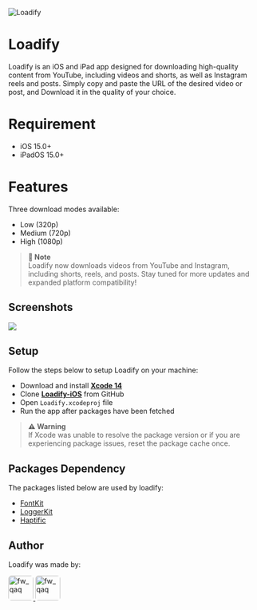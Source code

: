 ![Loadify](https://images.madrasvalley.com/loadify-cover.png)

# Loadify

Loadify is an iOS and iPad app designed for downloading high-quality content from YouTube, including videos and shorts, as well as Instagram reels and posts. Simply copy and paste the URL of the desired video or post, and Download it in the quality of your choice.

# Requirement

- iOS 15.0+
- iPadOS 15.0+

# Features

Three download modes available:

- Low (320p)
- Medium (720p)
- High (1080p)

> **📘 Note**\
> Loadify now downloads videos from YouTube and Instagram, including shorts, reels, and posts. Stay tuned for more updates and expanded platform compatibility!

## Screenshots

<div style="flex-direction: row"> 
    <img src="https://images.madrasvalley.com/loadify-background.png"> 
</div>

## Setup

Follow the steps below to setup Loadify on your machine:

- Download and install [**Xcode 14**](https://apps.apple.com/in/app/xcode/id497799835?mt=12)
- Clone [**Loadify-iOS**](https://github.com/VishwaiOSDev/Loadify-iOS) from GitHub
- Open `Loadify.xcodeproj` file
- Run the app after packages have been fetched

> **⚠️ Warning**\
> If Xcode was unable to resolve the package version or if you are experiencing package issues, reset the package cache once.

## Packages Dependency

The packages listed below are used by loadify:

- [FontKit](https://github.com/VishwaiOSDev/FontKit)
- [LoggerKit](https://github.com/VishwaiOSDev/LoggerKit)
- [Haptific](https://github.com/Vignesh-Thangamariappan/Haptific)

## Author

Loadify was made by:

<a href="https://github.com/VishwaiOSDev" title="VishwaiOSDev">
  <img src="https://avatars.githubusercontent.com/u/71421776?v=4" style="border-radius: 12%;" width="50;" alt="fw_qaq"/>
</a>
<a href="#" title="Priyanga Rani">
  <img src="https://avatars.githubusercontent.com/u/75720806?v=4" style="border-radius: 12%;" width="50;" alt="fw_qaq"/>
</a>
